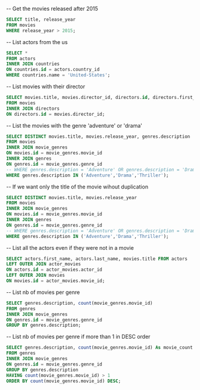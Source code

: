 -- Get the movies released after 2015

```sql
SELECT title, release_year
FROM movies
WHERE release_year > 2015;

```

-- List actors from the us

```sql
SELECT *
FROM actors
INNER JOIN countries
ON countries.id = actors.country_id
WHERE countries.name = 'United-States';
```

-- List movies with their director

```sql
SELECT movies.title, movies.director_id, directors.id, directors.first_name, directors.last_name
FROM movies
INNER JOIN directors
ON directors.id = movies.director_id;

```

-- List the movies with the genre 'adventure' or 'drama'

```sql
SELECT DISTINCT movies.title, movies.release_year, genres.description
FROM movies
INNER JOIN movie_genres
ON movies.id = movie_genres.movie_id
INNER JOIN genres
ON genres.id = movie_genres.genre_id
-- WHERE genres.description = 'Adventure' OR genres.description = 'Drama' OR genres.description = 'Thriller';
WHERE genres.description IN ('Adventure','Drama','Thriller');

```

-- If we want only the title of the movie wihout duplication

```sql
SELECT DISTINCT movies.title, movies.release_year
FROM movies
INNER JOIN movie_genres
ON movies.id = movie_genres.movie_id
INNER JOIN genres
ON genres.id = movie_genres.genre_id
-- WHERE genres.description = 'Adventure' OR genres.description = 'Drama' OR genres.description = 'Thriller';
WHERE genres.description IN ('Adventure','Drama','Thriller');
```

-- List all the actors even if they were not in a movie

```sql
SELECT actors.first_name, actors.last_name, movies.title FROM actors
LEFT OUTER JOIN actor_movies
ON actors.id = actor_movies.actor_id
LEFT OUTER JOIN movies
ON movies.id = actor_movies.movie_id;
```

-- List nb of movies per genre

```sql
SELECT genres.description, count(movie_genres.movie_id)
FROM genres
INNER JOIN movie_genres
ON genres.id = movie_genres.genre_id
GROUP BY genres.description;
```

-- List nb of movies per genre if more than 1 in DESC order

```sql
SELECT genres.description, count(movie_genres.movie_id) As movie_count
FROM genres
INNER JOIN movie_genres
ON genres.id = movie_genres.genre_id
GROUP BY genres.description
HAVING count(movie_genres.movie_id) > 1
ORDER BY count(movie_genres.movie_id) DESC;
```

